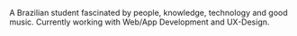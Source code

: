 A Brazilian student fascinated by people, knowledge, technology and good music.
Currently working with Web/App Development and UX-Design.
